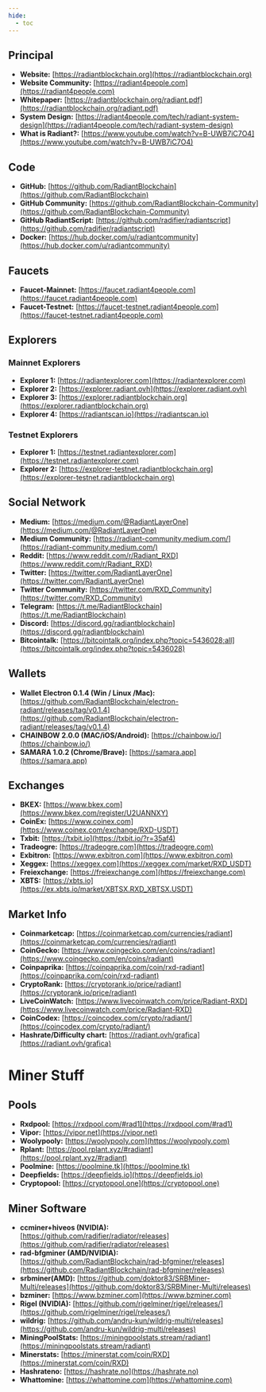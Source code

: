 ```yaml
---
hide:
  - toc
---
```

## Principal

- **Website:** [https://radiantblockchain.org](https://radiantblockchain.org)
- **Website Community:** [https://radiant4people.com](https://radiant4people.com)
- **Whitepaper:** [https://radiantblockchain.org/radiant.pdf](https://radiantblockchain.org/radiant.pdf)
- **System Design:** [https://radiant4people.com/tech/radiant-system-design](https://radiant4people.com/tech/radiant-system-design)
- **What is Radiant?:** [https://www.youtube.com/watch?v=B-UWB7iC7O4](https://www.youtube.com/watch?v=B-UWB7iC7O4)

## Code
- **GitHub:** [https://github.com/RadiantBlockchain](https://github.com/RadiantBlockchain)
- **GitHub Community:** [https://github.com/RadiantBlockchain-Community](https://github.com/RadiantBlockchain-Community)
- **GitHub RadiantScript:** [https://github.com/radifier/radiantscript](https://github.com/radifier/radiantscript)
- **Docker:** [https://hub.docker.com/u/radiantcommunity](https://hub.docker.com/u/radiantcommunity)

## Faucets
- **Faucet-Mainnet:** [https://faucet.radiant4people.com](https://faucet.radiant4people.com)
- **Faucet-Testnet:** [https://faucet-testnet.radiant4people.com](https://faucet-testnet.radiant4people.com)

## Explorers

### Mainnet Explorers

- **Explorer 1:** [https://radiantexplorer.com](https://radiantexplorer.com)
- **Explorer 2:** [https://explorer.radiant.ovh](https://explorer.radiant.ovh)
- **Explorer 3:** [https://explorer.radiantblockchain.org](https://explorer.radiantblockchain.org)
- **Explorer 4:** [https://radiantscan.io](https://radiantscan.io)

### Testnet Explorers

- **Explorer 1:** [https://testnet.radiantexplorer.com](https://testnet.radiantexplorer.com)
- **Explorer 2:** [https://explorer-testnet.radiantblockchain.org](https://explorer-testnet.radiantblockchain.org)

## Social Network

- **Medium:** [https://medium.com/@RadiantLayerOne](https://medium.com/@RadiantLayerOne)
- **Medium Community:** [https://radiant-community.medium.com/](https://radiant-community.medium.com/)
- **Reddit:** [https://www.reddit.com/r/Radiant_RXD](https://www.reddit.com/r/Radiant_RXD)
- **Twitter:** [https://twitter.com/RadiantLayerOne](https://twitter.com/RadiantLayerOne)
- **Twitter Community:** [https://twitter.com/RXD_Community](https://twitter.com/RXD_Community)
- **Telegram:** [https://t.me/RadiantBlockchain](https://t.me/RadiantBlockchain)
- **Discord:** [https://discord.gg/radiantblockchain](https://discord.gg/radiantblockchain)
- **Bitcointalk:** [https://bitcointalk.org/index.php?topic=5436028;all](https://bitcointalk.org/index.php?topic=5436028)

## Wallets

- **Wallet Electron 0.1.4 (Win / Linux /Mac):** [https://github.com/RadiantBlockchain/electron-radiant/releases/tag/v0.1.4](https://github.com/RadiantBlockchain/electron-radiant/releases/tag/v0.1.4)
- **CHAINBOW 2.0.0 (MAC/iOS/Android):** [https://chainbow.io/](https://chainbow.io/)
- **SAMARA 1.0.2 (Chrome/Brave):** [https://samara.app](https://samara.app)

## Exchanges
- **BKEX:**  [https://www.bkex.com](https://www.bkex.com/register/U2UANNXY)
- **CoinEx:** [https://www.coinex.com](https://www.coinex.com/exchange/RXD-USDT)
- **Txbit:** [https://txbit.io](https://txbit.io/?r=35af4)
- **Tradeogre:** [https://tradeogre.com](https://tradeogre.com)
- **Exbitron:**  [https://www.exbitron.com](https://www.exbitron.com)
- **Xeggex:** [https://xeggex.com](https://xeggex.com/market/RXD_USDT)
- **Freiexchange:** [https://freiexchange.com](https://freiexchange.com)
- **XBTS:** [https://xbts.io](https://ex.xbts.io/market/XBTSX.RXD_XBTSX.USDT)

## Market Info

- **Coinmarketcap:** [https://coinmarketcap.com/currencies/radiant](https://coinmarketcap.com/currencies/radiant)
- **CoinGecko:** [https://www.coingecko.com/en/coins/radiant](https://www.coingecko.com/en/coins/radiant)
- **Coinpaprika:** [https://coinpaprika.com/coin/rxd-radiant](https://coinpaprika.com/coin/rxd-radiant)
- **CryptoRank:** [https://cryptorank.io/price/radiant](https://cryptorank.io/price/radiant)
- **LiveCoinWatch:** [https://www.livecoinwatch.com/price/Radiant-RXD](https://www.livecoinwatch.com/price/Radiant-RXD)
- **CoinCodex:** [https://coincodex.com/crypto/radiant/](https://coincodex.com/crypto/radiant/)
- **Hashrate/Difficulty chart:** [https://radiant.ovh/grafica](https://radiant.ovh/grafica)

# Miner Stuff

## Pools

- **Rxdpool:** [https://rxdpool.com/#rad1](https://rxdpool.com/#rad1)
- **Vipor:** [https://vipor.net](https://vipor.net)
- **Woolypooly:** [https://woolypooly.com](https://woolypooly.com)
- **Rplant:** [https://pool.rplant.xyz/#radiant](https://pool.rplant.xyz/#radiant)
- **Poolmine:** [https://poolmine.tk](https://poolmine.tk)
- **Deepfields:** [https://deepfields.io](https://deepfields.io)
- **Cryptopool:** [https://cryptopool.one](https://cryptopool.one)


## Miner Software

- **ccminer+hiveos (NVIDIA):** [https://github.com/radifier/radiator/releases](https://github.com/radifier/radiator/releases)
- **rad-bfgminer (AMD/NVIDIA):** [https://github.com/RadiantBlockchain/rad-bfgminer/releases](https://github.com/RadiantBlockchain/rad-bfgminer/releases)
- **srbminer(AMD):** [https://github.com/doktor83/SRBMiner-Multi/releases](https://github.com/doktor83/SRBMiner-Multi/releases)
- **bzminer:** [https://www.bzminer.com](https://www.bzminer.com)
- **Rigel (NVIDIA):** [https://github.com/rigelminer/rigel/releases/](https://github.com/rigelminer/rigel/releases/)
- **wildrig:** [https://github.com/andru-kun/wildrig-multi/releases](https://github.com/andru-kun/wildrig-multi/releases)
- **MiningPoolStats:** [https://miningpoolstats.stream/radiant](https://miningpoolstats.stream/radiant)
- **Minerstats:** [https://minerstat.com/coin/RXD](https://minerstat.com/coin/RXD)
- **Hashrateno:** [https://hashrate.no](https://hashrate.no)
- **Whattomine:** [https://whattomine.com](https://whattomine.com)

